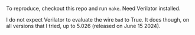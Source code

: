 To reproduce, checkout this repo and run `make`.
Need Verilator installed.

I do not expect Verilator to evaluate the wire `bad` to True.
It does though, on all versions that I tried, up to 5.026 (released on June 15 2024).
